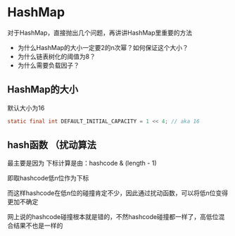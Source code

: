 # HashMap

对于HashMap，直接抛出几个问题，再讲讲HashMap里重要的方法

- 为什么HashMap的大小一定要2的n次幂？如何保证这个大小？
- 为什么链表树化的阈值为8？
- 为什么需要负载因子？



## HashMap的大小

默认大小为16

```java
static final int DEFAULT_INITIAL_CAPACITY = 1 << 4; // aka 16
```







## hash函数 （扰动算法

最主要是因为 下标计算是由：hashcode & (length - 1)

即取hashcode低n位作为下标

而这样hashcode在低n位的碰撞肯定不少，因此通过扰动函数，可以将低n位变得更加不确定



网上说的hashcode碰撞根本就是错的，不然hashcode碰撞都一样了，高低位混合结果不也是一样的 

